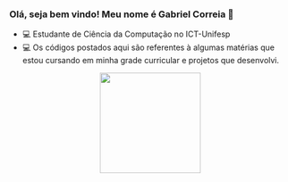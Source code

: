 ### Olá, seja bem vindo! Meu nome é Gabriel Correia 👋

- 💻 Estudante de Ciência da Computação no ICT-Unifesp
- 💻 Os códigos postados aqui são referentes à algumas matérias que estou cursando em minha grade curricular e projetos que desenvolvi.

<div align="center">
  <a href="https://github.com/Ga-Correia">
  <img height="180em" src="https://github-readme-stats.vercel.app/api/top-langs/?username=Ga-Correia&layout=compact&langs_count=7&theme=dark"/>
</div>
